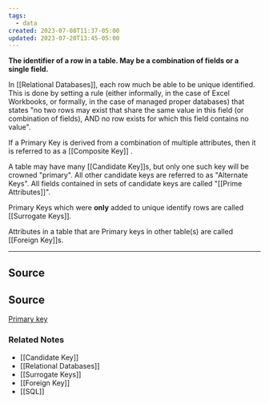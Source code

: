 ```yaml
---
tags:
  - data
created: 2023-07-08T11:37-05:00
updated: 2023-07-20T13:45-05:00
---
```

**The identifier of a row in a table. May be a combination of fields or a single field.**

In [[Relational Databases]], each row much be able to be unique identified. This is done by setting a rule (either informally, in the case of Excel Workbooks, or formally, in the case of managed proper databases) that states "no two rows may exist that share the same value in this field (or combination of fields), AND no row exists for which this field contains no value".

If a Primary Key is derived from a combination of multiple attributes, then it is referred to as a [[Composite Key]] .  

A table may have many [[Candidate Key]]s, but only one such key will be crowned "primary". All other candidate keys are referred to as "Alternate Keys".  All fields contained in sets of candidate keys are called "[[Prime Attributes]]". 

Primary Keys which were **only** added to unique identify rows are called [[Surrogate Keys]].

Attributes in a table that are Primary keys in other table(s) are called [[Foreign Key]]s.

---

## Source

## Source

[Primary key](https://en.wikipedia.org/wiki/Primary_key)

### Related Notes
- [[Candidate Key]] 
- [[Relational Databases]] 
- [[Surrogate Keys]] 
- [[Foreign Key]] 
- [[SQL]]
